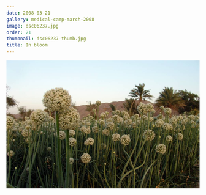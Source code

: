 ```yaml
---
date: 2008-03-21
gallery: medical-camp-march-2008
image: dsc06237.jpg
order: 21
thumbnail: dsc06237-thumb.jpg
title: In bloom
---
```


![In bloom](./dsc06237.jpg)